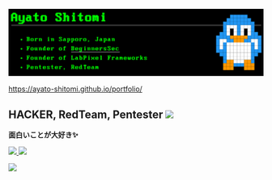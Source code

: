 <a href="https://ayato-shitomi.github.io/portfolio/"> <img src="./portfolio.png"></img> </a>

https://ayato-shitomi.github.io/portfolio/

## HACKER, RedTeam, Pentester ![](https://komarev.com/ghpvc/?username=ayato-shitomi)

**面白いことが大好き✨**

<a href="https://wasforum.jp/hardening-decade-2022/" target="_blank">![](https://img.shields.io/badge/Hardening-2022-purple?style=for-the-badge) <a href="https://www.security-camp.or.jp/camp/" target="_blank">![](https://img.shields.io/badge/Security%20Camp-2023-yellow?style=for-the-badge)</a>

<a href="https://www.torproject.org/" target="_blank">![](https://img.shields.io/badge/Tor%20Project-Japanese-red?style=for-the-badge&logo=torproject)</a>

<!--
https://simpleicons.org/
-->
